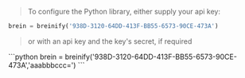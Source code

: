 <blockquote class="lang-specific python">
<p>To configure the Python library, either supply your api key:</p>
</blockquote>

```python
brein = breinify('938D-3120-64DD-413F-BB55-6573-90CE-473A')
```

<blockquote class="lang-specific python">
<p>or with an api key and the key's secret, if required</p>
</blockquote>
```python
brein = breinify('938D-3120-64DD-413F-BB55-6573-90CE-473A','aaabbbccc=')
```
